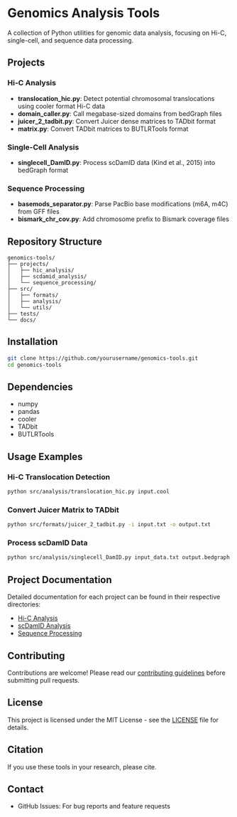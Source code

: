 # Genomics Analysis Tools

A collection of Python utilities for genomic data analysis, focusing on Hi-C, single-cell, and sequence data processing.

## Projects

### Hi-C Analysis
- **translocation_hic.py**: Detect potential chromosomal translocations using cooler format Hi-C data
- **domain_caller.py**: Call megabase-sized domains from bedGraph files
- **juicer_2_tadbit.py**: Convert Juicer dense matrices to TADbit format
- **matrix.py**: Convert TADbit matrices to BUTLRTools format

### Single-Cell Analysis
- **singlecell_DamID.py**: Process scDamID data (Kind et al., 2015) into bedGraph format

### Sequence Processing
- **basemods_separator.py**: Parse PacBio base modifications (m6A, m4C) from GFF files
- **bismark_chr_cov.py**: Add chromosome prefix to Bismark coverage files

## Repository Structure
```
genomics-tools/
├── projects/
│   ├── hic_analysis/
│   ├── scdamid_analysis/
│   └── sequence_processing/
├── src/
│   ├── formats/
│   ├── analysis/
│   └── utils/
├── tests/
└── docs/
```

## Installation

```bash
git clone https://github.com/yourusername/genomics-tools.git
cd genomics-tools
```

## Dependencies
- numpy
- pandas
- cooler
- TADbit
- BUTLRTools

## Usage Examples

### Hi-C Translocation Detection
```bash
python src/analysis/translocation_hic.py input.cool
```

### Convert Juicer Matrix to TADbit
```bash
python src/formats/juicer_2_tadbit.py -i input.txt -o output.txt
```

### Process scDamID Data
```bash
python src/analysis/singlecell_DamID.py input_data.txt output.bedgraph
```

## Project Documentation

Detailed documentation for each project can be found in their respective directories:
- [Hi-C Analysis](projects/hic_analysis/README.md)
- [scDamID Analysis](projects/scdamid_analysis/README.md)
- [Sequence Processing](projects/sequence_processing/README.md)

## Contributing

Contributions are welcome! Please read our [contributing guidelines](CONTRIBUTING.md) before submitting pull requests.

## License

This project is licensed under the MIT License - see the [LICENSE](LICENSE) file for details.

## Citation

If you use these tools in your research, please cite.

## Contact

- GitHub Issues: For bug reports and feature requests
